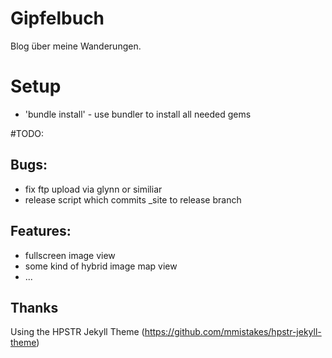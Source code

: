 # Gipfelbuch

Blog über meine Wanderungen.

# Setup

* 'bundle install' - use bundler to install all needed gems

#TODO:

## Bugs:
* fix ftp upload via glynn or similiar
* release script which commits _site to release branch

## Features:
* fullscreen image view
* some kind of hybrid image map view
* ...

## Thanks

Using the HPSTR Jekyll Theme (https://github.com/mmistakes/hpstr-jekyll-theme)
